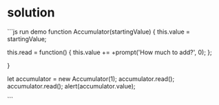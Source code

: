 # solution

\`\`\`js run demo function Accumulator\(startingValue\) { this.value = startingValue;

this.read = function\(\) { this.value += +prompt\('How much to add?', 0\); };

}

let accumulator = new Accumulator\(1\); accumulator.read\(\); accumulator.read\(\); alert\(accumulator.value\);

\`\`\`

